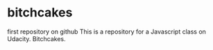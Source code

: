 # bitchcakes
first repository on github
This is a repository for a Javascript class on Udacity. Bitchcakes.
